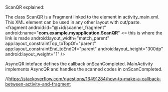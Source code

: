 ScanQR explained:

The class ScanQR is a Fragment linked to the <fragment> element in activity_main.xml.
This XML <fragment> element can be used in any other layout with cut/paste.
    <fragment
        android:id="@+id/scanner_fragment"
        android:name="**com.example.myapplication.ScanQR**" <= this is where the link is made
        android:layout_width="match_parent"
        app:layout_constraintTop_toTopOf="parent"
        app:layout_constraintEnd_toEndOf="parent"
        android:layout_height="300dp"
        android:layout_weight="1" />

AsyncQR inteface defines the callback onScanCompleted. MainActivity implements AsyncQR and handles
the scanned codes in onScanCompleted.

//https://stackoverflow.com/questions/16491284/how-to-make-a-callback-between-activity-and-fragment

